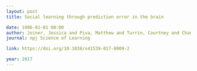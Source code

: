 ```yaml
---
layout: post
title: Social learning through prediction error in the brain

date: 1996-01-01 00:00
author: Joiner, Jessica and Piva, Matthew and Turrin, Courtney and Chang, Steve WC
journal: npj Science of Learning

link: https://doi.org/10.1038/s41539-017-0009-2

year: 2017
---
```



